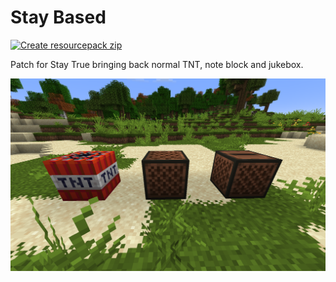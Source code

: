# Stay Based

[![Create resourcepack zip](https://github.com/outbreak-mc/Stay-Based/actions/workflows/build.yml/badge.svg)](https://github.com/outbreak-mc/Stay-Based/actions/workflows/build.yml)

Patch for Stay True bringing back normal TNT, note block and jukebox.

![Screenshot](./stay-based-screenshot.webp)